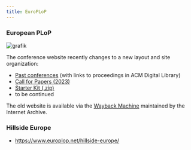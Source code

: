 ```yaml
---
title: EuroPLoP
---
```


### European PLoP

![grafik](https://github.com/socadk/patterns/assets/5002426/2f424d57-3751-4f38-831d-62c764aa9b1c)

The conference website recently changes to a new layout and site organization:

* [Past conferences](https://www.europlop.net/past-conferences/) (with links to proceedings in ACM Digital Library)
* [Call for Papers (2023)](https://www.europlop.net/call-for-papers/)
* [Starter Kit (.zip)](http://hillside.net/europlop/europlop2012/pattern_introduction_pack2012.zip)
* to be continued

The old website is available via the [Wayback Machine](https://web.archive.org/web/20230000000000*/https://www.europlop.net/) maintained by the Internet Archive.

### Hillside Europe

* <https://www.europlop.net/hillside-europe/> 
